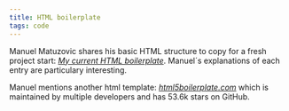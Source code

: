 ```yaml
---
title: HTML boilerplate
tags: code
---
```

Manuel Matuzovic shares his basic HTML structure to copy for a fresh project start: [<cite>My current HTML boilerplate</cite>](https://www.matuzo.at/blog/html-boilerplate/). Manuel´s explanations of each entry are particulary interesting. 

Manuel mentions another html template: [<cite>html5boilerplate.com</cite>](https://html5boilerplate.com) which is maintained by multiple developers and has 53.6k stars on GitHub.